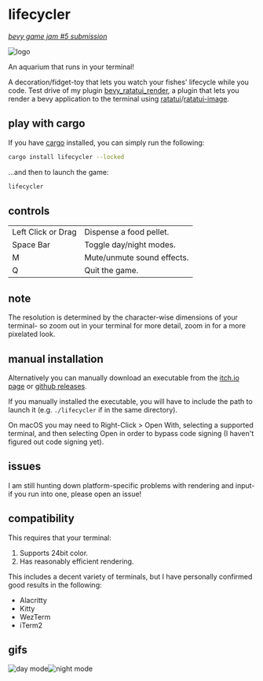 # lifecycler

[_bevy game jam #5 submission_](https://itch.io/jam/bevy-jam-5)

![logo](https://assets.cxreiff.com/github/lifecycler.png)

An aquarium that runs in your terminal!

A decoration/fidget-toy that lets you watch your fishes' lifecycle while you code. Test drive of my plugin [bevy_ratatui_render](https://github.com/cxreiff/bevy_ratatui_render), a plugin that lets you render a bevy application to the terminal using [ratatui](https://github.com/ratatui-org/ratatui)/[ratatui-image](https://github.com/benjajaja/ratatui-image).

## play with cargo

If you have [cargo](https://github.com/rust-lang/cargo) installed, you can simply run the following:

```sh
cargo install lifecycler --locked
```

...and then to launch the game:

```sh
lifecycler
```

## controls

|                    |                            |
|--------------------|----------------------------|
| Left Click or Drag | Dispense a food pellet.    |
| Space Bar          | Toggle day/night modes.    |
| M                  | Mute/unmute sound effects. |
| Q                  | Quit the game.             |

## note

The resolution is determined by the character-wise dimensions of your terminal- so zoom out in your terminal for more detail, zoom in for a more pixelated look.

## manual installation

Alternatively you can manually download an executable from the [itch.io page](https://cxreiff.itch.io/lifecycler) or [github releases](https://github.com/cxreiff/lifecycler/releases).

If you manually installed the executable, you will have to include the path to launch it (e.g. `./lifecycler` if in the same directory).

On macOS you may need to Right-Click > Open With, selecting a supported terminal, and then selecting Open in order to bypass code signing (I haven't figured out code signing yet).

## issues

I am still hunting down platform-specific problems with rendering and input- if you run into one, please open an issue!

## compatibility

This requires that your terminal:

1. Supports 24bit color.
2. Has reasonably efficient rendering.

This includes a decent variety of terminals, but I have personally confirmed good results in the following:

- Alacritty
- Kitty
- WezTerm
- iTerm2

## gifs

![day mode](https://assets.cxreiff.com/github/lifecycler_day.gif)![night mode](https://assets.cxreiff.com/github/lifecycler_night.gif)
